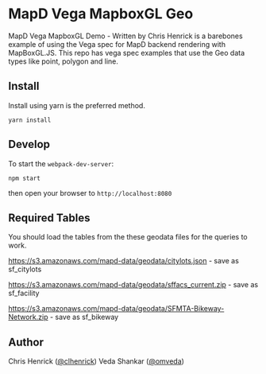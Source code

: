 # MapD Vega MapboxGL Geo

MapD Vega MapboxGL Demo - Written by Chris Henrick is a barebones example of using the Vega spec for MapD backend rendering with MapBoxGL.JS.
This repo has vega spec examples that use the Geo data types like point, polygon and line.


## Install

Install using yarn is the preferred method.

```
yarn install
```

## Develop

To start the `webpack-dev-server`:

```
npm start
```

then open your browser to `http://localhost:8080`

## Required Tables
You should load the tables from the these geodata files for the queries to work.

https://s3.amazonaws.com/mapd-data/geodata/citylots.json - save as sf_citylots

https://s3.amazonaws.com/mapd-data/geodata/sffacs_current.zip - save as sf_facility

https://s3.amazonaws.com/mapd-data/geodata/SFMTA-Bikeway-Network.zip - save as sf_bikeway


## Author
Chris Henrick ([@clhenrick](http://github.com/clhenrick))
Veda Shankar ([@omveda](http://github.com/omveda))
